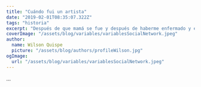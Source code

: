 ```yaml
---
title: "Cuándo fui un artista"
date: "2019-02-01T08:35:07.322Z"
tags: "historia"
excerpt: "Después de que mamá se fue y después de haberme enfermado y enamorado me aferre a la palabra de Dios. Ahora mismo se que debo cumplir una misión acá, y se que alla ya tengo mi habitación junto a mamá y los amigos que conoci. Seguramente por podré conocer a mis amigos de slowly y hablaremos de todo."
coverImage: "/assets/blog/variables/variablesSocialNetwork.jpeg"
author:
  name: Wilson Quispe
  picture: "/assets/blog/authors/profileWilson.jpg"
ogImage:
  url: "/assets/blog/variables/variablesSocialNetwork.jpeg"
---
```


...
